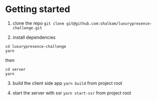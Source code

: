 # Getting started

1. clone the repo `git clone git@github.com:shalkam/luxurypresence-challenge.git`

2. install dependencies
```
cd luxurypresence-challenge
yarn
```
then
```
cd server
yarn
```

3. build the client side app `yarn build` from project root

4. start the server with ssr `yarn start-ssr` from project root
